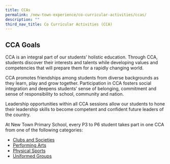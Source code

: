 ```yaml
---
title: CCAs
permalink: /new-town-experience/co-curricular-activities/ccas/
description: ""
third_nav_title: Co Curricular Activities (CCA)
---
```


## CCA Goals ##

CCA is an integral part of our students’ holistic education. Through CCA, students discover their interests and talents while developing values and competencies that will prepare them for a rapidly changing world. 

CCA promotes friendships among students from diverse backgrounds as they learn, play and grow together. Participation in CCA fosters social integration and deepens students’ sense of belonging, commitment and sense of responsibility to school, community and nation. 

Leadership opportunities within all CCA sessions allow our students to hone their leadership skills to become competent and confident future leaders of the country. 

At New Town Primary School, every P3 to P6 student takes part in one CCA from one of the following categories:
* [Clubs and Societies](/new-town-experience/co-curricular-activities/clubs-and-societies/)
* [Performing Arts](/new-town-experience/co-curricular-activities/performing-arts/)
* [Physical Sports](/new-town-experience/co-curricular-activities/physical-sports/)
* [Uniformed Groups](/new-town-experience/co-curricular-activities/uniformed-groups/)